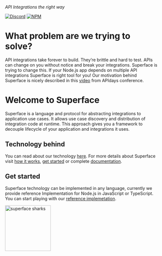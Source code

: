 
_API Integrations the right way_

[![Discord](https://img.shields.io/discord/819563244418105354?logo=discord&logoColor=fff)](https://sfc.is/discord)
[![NPM](https://img.shields.io/twitter/url?style=social&url=https%3A%2F%2Ftwitter.com%2Fsuperfaceai)](https://twitter.com/superfaceai)


<!-- not sure where to put this -->
# What problem are we trying to solve?

API integrations take forever to build. They’re brittle and hard to test. APIs can change on you without notice and break your integrations. Superface is trying to change this. If your Node.js app depends on multiple API integrations Superface is right tool for you!
Our motivation behind Superface is nicely described in this [video](https://www.youtube.com/watch?v=BCvq3NXFb94) from APIdays conference.

# Welcome to Superface

Superface is a language and protocol for abstracting integrations to application use cases. It allows use case discovery and distribution of integration code at runtime.
This approach gives you a framework to decouple lifecycle of your application and integrations it uses.


## Technology behind

<!-- One or two sentences then leading to superface.ai -->

You can read about our technology [here](https://superface.ai). For more details about Superface visit [how it works](https://superface.ai/how-it-works), [get started](https://superface.ai/docs/getting-started) or complete [documentation](https://superface.ai/docs).

## Get started
<!-- Par vet jak zacit, ze ted mame implementaci jenv JS/Ts a ze hlavni je OneSDK a odkazat tam -->

Superface technology can be implemented in any language, currently we provide reference Implementation for Node.js in JavaScript or TypeScript. You can start playing with our [reference implemetation](https://github.com/superfaceai/one-sdk-js).

<!-- TODO: url to main -->
<img src="https://github.com/superfaceai/.github/tree/feat/navigation-page/images/sharks.png" alt="superface sharks" width="150" height="150">
